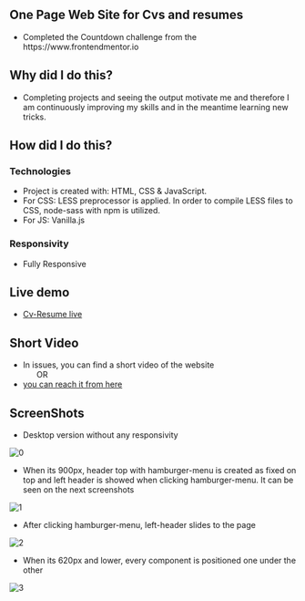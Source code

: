 ## One Page Web Site for Cvs and resumes
<ul>
<li>Completed the Countdown challenge from the https://www.frontendmentor.io </li>
 </ul>
 
## Why did I do this?
<ul>
<li>Completing projects and seeing the output motivate me and therefore I am continuously improving my skills and in the meantime learning new tricks.</li>
 </ul>
 
## How did I do this?
### Technologies
<ul>
<li>Project is created with: HTML, CSS & JavaScript.</li>
<li>For CSS: LESS preprocessor is applied. In order to compile LESS files to CSS, node-sass with npm is utilized.</li>
<li>For JS: Vanilla.js</li>
 </ul>
 
### Responsivity
<ul>
<li>Fully Responsive</li>
</ul>

## Live demo
<ul> 
<li><a href="https://cv-resume.vercel.app/" target="_blank">Cv-Resume live</a></li>
</ul>
  
## Short Video
<ul>
<li>In issues, you can find a short video of the website </li>
&nbsp &nbsp &nbsp OR
<li><a href ="https://user-images.githubusercontent.com/72968539/102824780-c9f45b00-43dd-11eb-8726-5d4de74b376d.mp4" target="_blank">you can reach it from here</a></li>
</ul>

## ScreenShots
<ul>
 <li>Desktop version without any responsivity</li>
 </ul>

![0](https://user-images.githubusercontent.com/72968539/102826822-b5b25d00-43e1-11eb-9ce2-aedc8ad36865.png)

<ul>
<li>When its 900px, header top with hamburger-menu is created as fixed on top and left header is showed when clicking hamburger-menu. It can be seen on the next screenshots </li>
</ul>
 
![1](https://user-images.githubusercontent.com/72968539/102826916-e2667480-43e1-11eb-8b51-28bd27e714a4.png)

<ul>
<li>After clicking hamburger-menu, left-header slides to the page </li>
</ul>
 
![2](https://user-images.githubusercontent.com/72968539/102827200-6d476f00-43e2-11eb-99bf-314332fcc8ee.png)

<ul>
<li>When its 620px and lower, every component is positioned one under the other </li>
</ul>

![3](https://user-images.githubusercontent.com/72968539/102827368-bbf50900-43e2-11eb-8c3e-961a510fa245.png)






